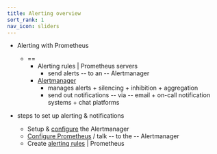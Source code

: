 ```yaml
---
title: Alerting overview
sort_rank: 1
nav_icon: sliders
---
```


* Alerting with Prometheus
  * == 
    * Alerting rules | Prometheus servers
      * send alerts -- to an -- Alertmanager 
    * [Alertmanager](alertmanager.md)
      * manages alerts + silencing + inhibition + aggregation
      * send out notifications -- via -- email + on-call notification systems + chat platforms

* steps to set up alerting & notifications
  * Setup & [configure](configuration.md) the Alertmanager
  * [Configure Prometheus](https://prometheus.io/docs/prometheus/latest/configuration/configuration/#alertmanager_config) / talk -- to the -- Alertmanager
  * Create [alerting rules](https://prometheus.io/docs/prometheus/latest/configuration/alerting_rules/) | Prometheus
